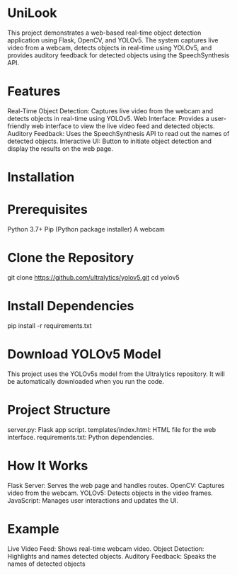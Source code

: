 # UniLook
This project demonstrates a web-based real-time object detection application using Flask, OpenCV, and YOLOv5. The system captures live video from a webcam, detects objects in real-time using YOLOv5, and provides auditory feedback for detected objects using the SpeechSynthesis API.
# Features
Real-Time Object Detection: Captures live video from the webcam and detects objects in real-time using YOLOv5.
Web Interface: Provides a user-friendly web interface to view the live video feed and detected objects.
Auditory Feedback: Uses the SpeechSynthesis API to read out the names of detected objects.
Interactive UI: Button to initiate object detection and display the results on the web page.
# Installation
# Prerequisites
Python 3.7+
Pip (Python package installer)
A webcam
# Clone the Repository
git clone https://github.com/ultralytics/yolov5.git
cd yolov5
# Install Dependencies
pip install -r requirements.txt
# Download YOLOv5 Model
This project uses the YOLOv5s model from the Ultralytics repository. It will be automatically downloaded when you run the code.
# Project Structure
server.py: Flask app script.
templates/index.html: HTML file for the web interface.
requirements.txt: Python dependencies.
# How It Works
Flask Server: Serves the web page and handles routes.
OpenCV: Captures video from the webcam.
YOLOv5: Detects objects in the video frames.
JavaScript: Manages user interactions and updates the UI.
# Example
Live Video Feed: Shows real-time webcam video.
Object Detection: Highlights and names detected objects.
Auditory Feedback: Speaks the names of detected objects
